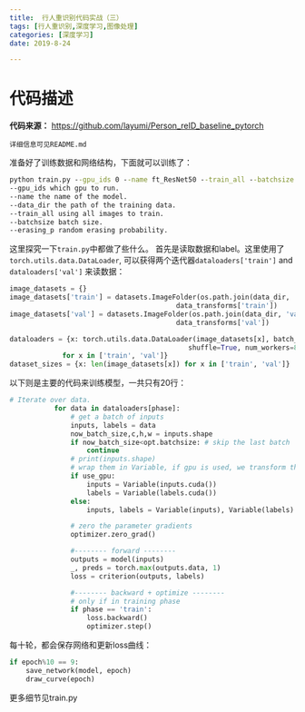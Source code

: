 ```yaml
---
title:  行人重识别代码实战（三）
tags: [行人重识别,深度学习,图像处理]
categories: [深度学习]
date: 2019-8-24

---
```


# **代码描述**

**代码来源：** <https://github.com/layumi/Person_reID_baseline_pytorch>

`详细信息可见README.md`

准备好了训练数据和网络结构，下面就可以训练了：
```cmd
python train.py --gpu_ids 0 --name ft_ResNet50 --train_all --batchsize 32  --data_dir your_data_path
--gpu_ids which gpu to run.
--name the name of the model.
--data_dir the path of the training data.
--train_all using all images to train.
--batchsize batch size.
--erasing_p random erasing probability.
```
这里探究一下`train.py`中都做了些什么。
首先是读取数据和label。这里使用了`torch.utils.data.DataLoader`, 可以获得两个迭代器`dataloaders['train']` and `dataloaders['val']` 来读数据：
```python
image_datasets = {}
image_datasets['train'] = datasets.ImageFolder(os.path.join(data_dir, 'train'),
                                         data_transforms['train'])
image_datasets['val'] = datasets.ImageFolder(os.path.join(data_dir, 'val'),
                                         data_transforms['val'])

dataloaders = {x: torch.utils.data.DataLoader(image_datasets[x], batch_size=opt.batchsize,
                                            shuffle=True, num_workers=8) # 8 workers may work faster
             for x in ['train', 'val']}
dataset_sizes = {x: len(image_datasets[x]) for x in ['train', 'val']}
```
以下则是主要的代码来训练模型，一共只有20行：
```python
# Iterate over data.
           for data in dataloaders[phase]:
               # get a batch of inputs
               inputs, labels = data
               now_batch_size,c,h,w = inputs.shape
               if now_batch_size<opt.batchsize: # skip the last batch
                   continue
               # print(inputs.shape)
               # wrap them in Variable, if gpu is used, we transform the data to cuda.
               if use_gpu:
                   inputs = Variable(inputs.cuda())
                   labels = Variable(labels.cuda())
               else:
                   inputs, labels = Variable(inputs), Variable(labels)

               # zero the parameter gradients
               optimizer.zero_grad()

               #-------- forward --------
               outputs = model(inputs)
               _, preds = torch.max(outputs.data, 1)
               loss = criterion(outputs, labels)

               #-------- backward + optimize --------
               # only if in training phase
               if phase == 'train':
                   loss.backward()
                   optimizer.step()
```
每十轮，都会保存网络和更新loss曲线：
```python
if epoch%10 == 9:
    save_network(model, epoch)
    draw_curve(epoch)
```
更多细节见train.py
